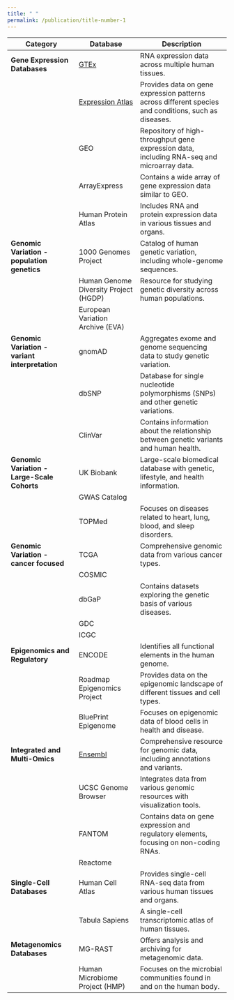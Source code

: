 ```yaml
---
title: " "
permalink: /publication/title-number-1
---
```

| **Category**                   | **Database**                              | **Description**                                                                                  |
|-------------------------------|-------------------------------------------|--------------------------------------------------------------------------------------------------|
| **Gene Expression Databases** | [GTEx](../publication/GTEx)               | RNA expression data across multiple human tissues.                                               |
|                               | [Expression Atlas](../publication/EAtlas) | Provides data on gene expression patterns across different species and conditions, such as diseases.         |
|                               | GEO                                       | Repository of high-throughput gene expression data, including RNA-seq and microarray data.       |
|                               | ArrayExpress                              | Contains a wide array of gene expression data similar to GEO.                                     |
|                               | Human Protein Atlas                       | Includes RNA and protein expression data in various tissues and organs.                          |
| **Genomic Variation - population genetics**| 1000 Genomes Project                      | Catalog of human genetic variation, including whole-genome sequences.                            |
|                               | Human Genome Diversity Project (HGDP)     | Resource for studying genetic diversity across human populations.                                |
|                               | European Variation Archive (EVA)     |           |
|  **Genomic Variation - variant interpretation**                             | gnomAD                                    | Aggregates exome and genome sequencing data to study genetic variation.                          |
|                               | dbSNP                                     | Database for single nucleotide polymorphisms (SNPs) and other genetic variations.                |
|                               | ClinVar                                   | Contains information about the relationship between genetic variants and human health.           |
|   **Genomic Variation - Large-Scale Cohorts**                            | UK Biobank                                | Large-scale biomedical database with genetic, lifestyle, and health information.                 |
|                            | GWAS Catalog     |              |
|                               | TOPMed                                    | Focuses on diseases related to heart, lung, blood, and sleep disorders.  
|       **Genomic Variation - cancer focused**              | TCGA                                      | Comprehensive genomic data from various cancer types.                                            |
|                               | COSMIC    |              |
|                               | dbGaP                                     | Contains datasets exploring the genetic basis of various diseases.                               | 
|                               | GDC    |              |
|                               | ICGC    |              |                       |
| **Epigenomics and Regulatory** | ENCODE                                    | Identifies all functional elements in the human genome.                                          |
|                               | Roadmap Epigenomics Project               | Provides data on the epigenomic landscape of different tissues and cell types.                   |
|                               | BluePrint Epigenome                       | Focuses on epigenomic data of blood cells in health and disease.                                 |
| **Integrated and Multi-Omics** | [Ensembl](../publication/Ensembl)         | Comprehensive resource for genomic data, including annotations and variants.                     |
|                               | UCSC Genome Browser                       | Integrates data from various genomic resources with visualization tools.                         |
|                               | FANTOM                                    | Contains data on gene expression and regulatory elements, focusing on non-coding RNAs.           |
|                               | Reactome                                    |            |
| **Single-Cell Databases**     | Human Cell Atlas                          | Provides single-cell RNA-seq data from various human tissues and organs.                         |
|                               | Tabula Sapiens                            | A single-cell transcriptomic atlas of human tissues.                                             |
| **Metagenomics Databases**    | MG-RAST                                  | Offers analysis and archiving for metagenomic data.                                              |
|                               | Human Microbiome Project (HMP)            | Focuses on the microbial communities found in and on the human body.                             |

